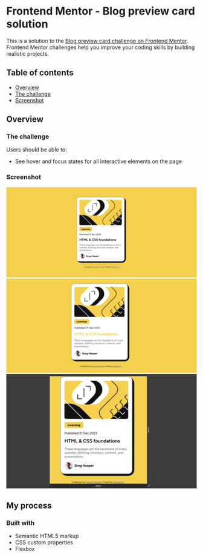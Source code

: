 # Frontend Mentor - Blog preview card solution

This is a solution to the [Blog preview card challenge on Frontend Mentor](https://www.frontendmentor.io/challenges/blog-preview-card-ckPaj01IcS). Frontend Mentor challenges help you improve your coding skills by building realistic projects.

## Table of contents

- [Overview](#overview)
- [The challenge](#the-challenge)
- [Screenshot](#screenshot)

## Overview

### The challenge

Users should be able to:

- See hover and focus states for all interactive elements on the page

### Screenshot

![](./assets/screenshots/screenshot-1.png)
![](./assets/screenshots/screenshot-2.png)
![](./assets/screenshots/screenshot-3.png)

## My process

### Built with

- Semantic HTML5 markup
- CSS custom properties
- Flexbox
